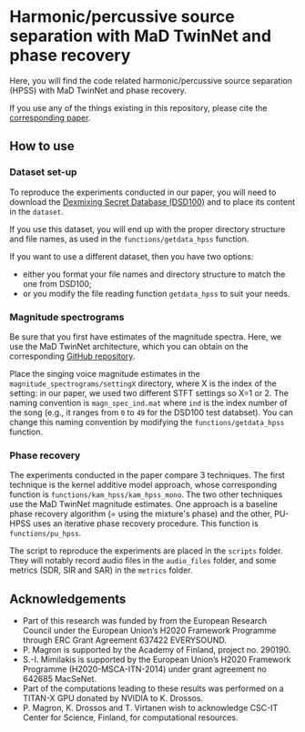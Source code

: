 # Harmonic/percussive source separation with MaD TwinNet and phase recovery

Here, you will find the code related harmonic/percussive source separation (HPSS) with MaD TwinNet and phase recovery.

If you use any of the things existing in this repository, please cite the [corresponding paper](https://hal.archives-ouvertes.fr/hal-01812225). 


## How to use

### Dataset set-up

To reproduce the experiments conducted in our paper, you will need to download the [Dexmixing Secret Database (DSD100)](http://www.sisec17.audiolabs-erlangen.de) and to place its content in the `dataset`.

If you use this dataset, you will end up with the proper directory structure and file names, as used in the `functions/getdata_hpss` function.

If you want to use a different dataset, then you have two options: 
- either you format your file names and directory structure to match the one from DSD100;
- or you modify the file reading function `getdata_hpss` to suit your needs.


### Magnitude spectrograms

Be sure that you first have estimates of the magnitude spectra. Here, we use the MaD TwinNet architecture, which you can obtain on the corresponding [GitHub repository](https://github.com/dr-costas/mad-twinnet).

Place the singing voice magnitude estimates in the `magnitude_spectrograms/settingX` directory, where X is the index of the setting: in our paper, we used two different STFT settings so X=1 or 2.
The naming convention is `magn_spec_ind.mat` where `ind` is the index number of the song (e.g., it ranges from `0` to `49` for the DSD100 test databset). You can change this naming convention by modifying the `functions/getdata_hpss` function.


### Phase recovery

The experiments conducted in the paper compare 3 techniques. The first technique is the kernel additive model approach, whose corresponding function is `functions/kam_hpss/kam_hpss_mono`. The two other techniques use the MaD TwinNet magnitude estimates. One approach is a baseline phase recovery algorithm (= using the mixture's phase) and the other, PU-HPSS uses an iterative phase recovery procedure. This function is `functions/pu_hpss`.

The script to reproduce the experiments are placed in the `scripts` folder. They will notably record audio files in the `audio_files` folder, and some metrics (SDR, SIR and SAR) in the `metrics` folder.


## Acknowledgements

- Part of this research was funded by from the European Research Council under the European Union’s H2020 Framework Programme through ERC Grant Agreement 637422 EVERYSOUND.
- P. Magron is supported by the Academy of Finland, project no. 290190.
- S.-I. Mimilakis is supported by the European Union’s H2020  Framework  Programme (H2020-MSCA-ITN-2014) under grant agreement no 642685 MacSeNet.
- Part of the computations leading to these results was performed  on  a  TITAN-X GPU  donated  by  NVIDIA  to  K. Drossos.
- P. Magron, K.  Drossos  and  T.  Virtanen  wish  to  acknowledge  CSC-IT  Center  for  Science, Finland,  for  computational  resources.
